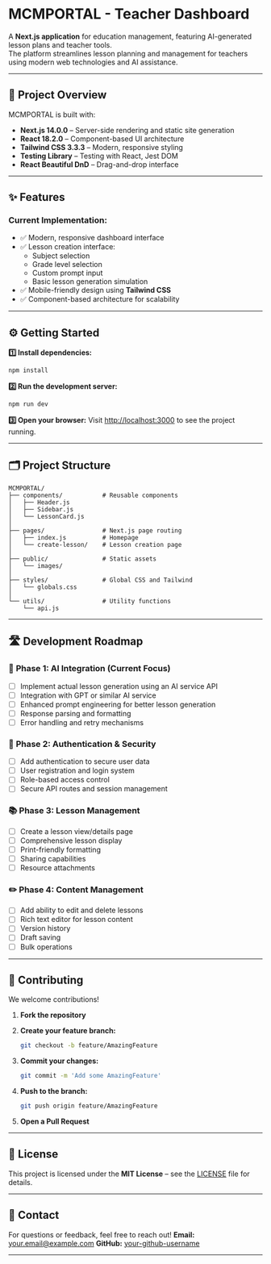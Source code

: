 # MCMPORTAL - Teacher Dashboard

A **Next.js application** for education management, featuring AI-generated lesson plans and teacher tools.  
The platform streamlines lesson planning and management for teachers using modern web technologies and AI assistance.

---

## 🚀 **Project Overview**
MCMPORTAL is built with:
- **Next.js 14.0.0** – Server-side rendering and static site generation
- **React 18.2.0** – Component-based UI architecture
- **Tailwind CSS 3.3.3** – Modern, responsive styling
- **Testing Library** – Testing with React, Jest DOM
- **React Beautiful DnD** – Drag-and-drop interface

---

## ✨ **Features**
### Current Implementation:
- ✅ Modern, responsive dashboard interface
- ✅ Lesson creation interface:
    - Subject selection
    - Grade level selection
    - Custom prompt input
    - Basic lesson generation simulation
- ✅ Mobile-friendly design using **Tailwind CSS**
- ✅ Component-based architecture for scalability

---

## ⚙️ **Getting Started**
**1️⃣ Install dependencies:**  
```bash
npm install
````

**2️⃣ Run the development server:**

```bash
npm run dev
```

**3️⃣ Open your browser:**
Visit [http://localhost:3000](http://localhost:3000) to see the project running.

---

## 🗂️ **Project Structure**

```plaintext
MCMPORTAL/
├── components/           # Reusable components
│   ├── Header.js
│   ├── Sidebar.js
│   └── LessonCard.js
│
├── pages/                # Next.js page routing
│   ├── index.js          # Homepage
│   └── create-lesson/    # Lesson creation page
│
├── public/               # Static assets
│   └── images/
│
├── styles/               # Global CSS and Tailwind
│   └── globals.css
│
└── utils/                # Utility functions
    └── api.js
```

---

## 🛣️ **Development Roadmap**

### 📌 **Phase 1: AI Integration (Current Focus)**

* [ ] Implement actual lesson generation using an AI service API
* [ ] Integration with GPT or similar AI service
* [ ] Enhanced prompt engineering for better lesson generation
* [ ] Response parsing and formatting
* [ ] Error handling and retry mechanisms

### 🔐 **Phase 2: Authentication & Security**

* [ ] Add authentication to secure user data
* [ ] User registration and login system
* [ ] Role-based access control
* [ ] Secure API routes and session management

### 📚 **Phase 3: Lesson Management**

* [ ] Create a lesson view/details page
* [ ] Comprehensive lesson display
* [ ] Print-friendly formatting
* [ ] Sharing capabilities
* [ ] Resource attachments

### ✏️ **Phase 4: Content Management**

* [ ] Add ability to edit and delete lessons
* [ ] Rich text editor for lesson content
* [ ] Version history
* [ ] Draft saving
* [ ] Bulk operations

---

## 🤝 **Contributing**

We welcome contributions!

1. **Fork the repository**
2. **Create your feature branch:**

   ```bash
   git checkout -b feature/AmazingFeature
   ```
3. **Commit your changes:**

   ```bash
   git commit -m 'Add some AmazingFeature'
   ```
4. **Push to the branch:**

   ```bash
   git push origin feature/AmazingFeature
   ```
5. **Open a Pull Request**

---

## 📜 **License**

This project is licensed under the **MIT License** – see the [LICENSE](LICENSE) file for details.

---

## 📧 **Contact**

For questions or feedback, feel free to reach out!
**Email:** [your.email@example.com](mailto:your.email@example.com)
**GitHub:** [your-github-username](https://github.com/your-github-username)

---

```
```
